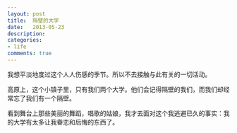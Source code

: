 ```yaml
---
layout: post
title:  隔壁的大学
date:   2013-05-23
description: 
categories:
- life
comments: true
---
```

我想平淡地度过这个人人伤感的季节。所以不去接触与此有关的一切活动。

高原上，这个小镇子里，只有我们两个大学。他们会记得隔壁的我们，而我们却经常忘了我们有一个隔壁。

看到舞台上那些美丽的舞蹈，唱歌的姑娘，我才去面对这个我逃避已久的事实：我的大学有太多让我眷恋和后悔的东西了。